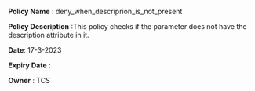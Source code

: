 **Policy Name** : deny\_when\_descriprion\_is\_not\_present

**Policy Description** :This policy checks if the parameter does not have the description attribute in it.

**Date**: 17-3-2023

**Expiry Date** : 

**Owner** : TCS
